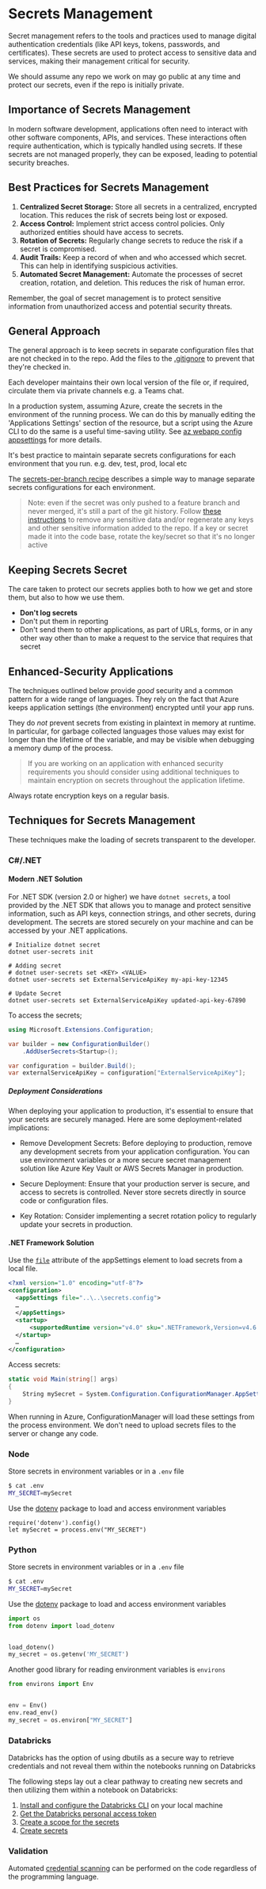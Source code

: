 # Secrets Management

Secret management refers to the tools and practices used to manage digital authentication credentials (like API keys, tokens, passwords, and certificates). These secrets are used to protect access to sensitive data and services, making their management critical for security.

We should assume any repo we work on may go public at any time and protect our secrets, even if
the repo is initially private.

## Importance of Secrets Management

In modern software development, applications often need to interact with other software components, APIs, and services. These interactions often require authentication, which is typically handled using secrets. If these secrets are not managed properly, they can be exposed, leading to potential security breaches.

## Best Practices for Secrets Management

1. **Centralized Secret Storage:** Store all secrets in a centralized, encrypted location. This reduces the risk of secrets being lost or exposed.
1. **Access Control:** Implement strict access control policies. Only authorized entities should have access to secrets.
1. **Rotation of Secrets:** Regularly change secrets to reduce the risk if a secret is compromised.
1. **Audit Trails:** Keep a record of when and who accessed which secret. This can help in identifying suspicious activities.
1. **Automated Secret Management:** Automate the processes of secret creation, rotation, and deletion. This reduces the risk of human error.

Remember, the goal of secret management is to protect sensitive information from unauthorized access and potential security threats.

## General Approach

The general approach is to keep secrets in separate configuration files that are not checked in
to the repo. Add the files to the [.gitignore](https://git-scm.com/docs/gitignore) to prevent that they're checked in.

Each developer maintains their own local version of the file or, if required, circulate them via private channels e.g. a Teams chat.

In a production system, assuming Azure, create the secrets in the environment of the running process. We can do this by manually editing the 'Applications Settings' section of the resource, but a script using
the Azure CLI to do the same is a useful time-saving utility. See [az webapp config appsettings](https://learn.microsoft.com/en-us/cli/azure/webapp/config/appsettings?view=azure-cli-latest) for more details.

It's best practice to maintain separate secrets configurations for each environment that you run. e.g. dev, test, prod, local etc

The [secrets-per-branch recipe](../../gitops/secret-management/azure-devops-secret-management-per-branch.md) describes a simple way to manage separate secrets configurations for each environment.

> Note: even if the secret was only pushed to a feature branch and never merged, it's still a part of the git history. Follow [these instructions](https://help.github.com/en/github/authenticating-to-github/removing-sensitive-data-from-a-repository) to remove any sensitive data and/or regenerate any keys and other sensitive information added to the repo. If a key or secret made it into the code base, rotate the key/secret so that it's no longer active

## Keeping Secrets Secret

The care taken to protect our secrets applies both to how we get and store them, but also to how we use them.

- **Don't log secrets**
- Don't put them in reporting
- Don't send them to other applications, as part of URLs, forms, or in any other way other than to make a request to the service that requires that secret

## Enhanced-Security Applications

The techniques outlined below provide *good* security and a common pattern for a wide range of languages. They rely on
the fact that Azure keeps application settings (the environment) encrypted until your app runs.

They do *not* prevent secrets from existing in plaintext in memory at runtime. In particular, for garbage collected languages those values may exist for longer than the lifetime of the variable, and may be visible when debugging a memory dump of the process.

> If you are working on an application with enhanced security requirements you should consider using additional techniques to maintain encryption on secrets throughout the application lifetime.

Always rotate encryption keys on a regular basis.

## Techniques for Secrets Management

These techniques make the loading of secrets  transparent to the developer.

### C#/.NET

#### Modern .NET Solution

For .NET SDK (version 2.0 or higher) we have `dotnet secrets`, a tool provided by the .NET SDK that allows you to manage and protect sensitive information, such as API keys, connection strings, and other secrets, during development. The secrets are stored securely on your machine and can be accessed by your .NET applications.

```shell
# Initialize dotnet secret
dotnet user-secrets init

# Adding secret
# dotnet user-secrets set <KEY> <VALUE>
dotnet user-secrets set ExternalServiceApiKey my-api-key-12345

# Update Secret
dotnet user-secrets set ExternalServiceApiKey updated-api-key-67890

```

To access the secrets;

```csharp
using Microsoft.Extensions.Configuration;

var builder = new ConfigurationBuilder()
    .AddUserSecrets<Startup>();

var configuration = builder.Build();
var externalServiceApiKey = configuration["ExternalServiceApiKey"];

```

##### Deployment Considerations

When deploying your application to production, it's essential to ensure that your secrets are securely managed. Here are some deployment-related implications:

- Remove Development Secrets: Before deploying to production, remove any development secrets from your application configuration. You can use environment variables or a more secure secret management solution like Azure Key Vault or AWS Secrets Manager in production.

- Secure Deployment: Ensure that your production server is secure, and access to secrets is controlled. Never store secrets directly in source code or configuration files.

- Key Rotation: Consider implementing a secret rotation policy to regularly update your secrets in production.

#### .NET Framework Solution

Use the [`file`](https://learn.microsoft.com/en-us/dotnet/framework/configure-apps/file-schema/appsettings/appsettings-element-for-configuration) attribute of the appSettings element to load secrets from a local file.

```xml
<?xml version="1.0" encoding="utf-8"?>
<configuration>
  <appSettings file="..\..\secrets.config">
  …
  </appSettings>
  <startup>
      <supportedRuntime version="v4.0" sku=".NETFramework,Version=v4.6.1" />
  </startup>
  …
</configuration>
```

Access secrets:

```C#
static void Main(string[] args)
{
    String mySecret = System.Configuration.ConfigurationManager.AppSettings["mySecret"];
}
```

When running in Azure, ConfigurationManager will load these settings from the process environment. We don't need to upload secrets files to the server or change any code.

### Node

Store secrets in environment variables or in a `.env` file

```bash
$ cat .env
MY_SECRET=mySecret
```

Use the [dotenv](https://www.npmjs.com/package/dotenv) package to load and access environment variables

```node
require('dotenv').config()
let mySecret = process.env("MY_SECRET")
```

### Python

Store secrets in environment variables or in a `.env` file

```bash
$ cat .env
MY_SECRET=mySecret
```

Use the [dotenv](https://pypi.org/project/python-dotenv/) package to load and access environment variables

```Python
import os
from dotenv import load_dotenv


load_dotenv()
my_secret = os.getenv('MY_SECRET')
```

Another good library for reading environment variables is `environs`

```Python
from environs import Env


env = Env()
env.read_env()
my_secret = os.environ["MY_SECRET"]
```

### Databricks

Databricks has the option of using dbutils as a secure way to retrieve credentials and not reveal them within the notebooks running on Databricks

The following steps lay out a clear pathway to creating new secrets and then utilizing them within a notebook on Databricks:

1. [Install and configure the Databricks CLI](https://docs.databricks.com/user-guide/dev-tools/databricks-cli.html#set-up-the-cli) on your local machine
2. [Get the Databricks personal access token](https://docs.databricks.com/api/latest/authentication.html#token-management)
3. [Create a scope for the secrets](https://learn.microsoft.com/azure/databricks/security/secrets/secret-scopes)
4. [Create secrets](https://learn.microsoft.com/azure/databricks/security/secrets/)

### Validation

Automated [credential scanning](./credential_scanning.md) can be performed on the code regardless of the programming language.
